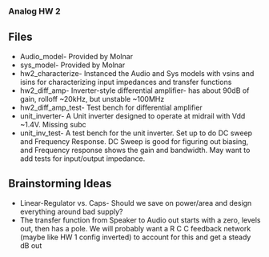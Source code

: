 ### Analog HW 2

## Files
* Audio_model- Provided by Molnar
* sys_model- Provided by Molnar
* hw2_characterize- Instanced the Audio and Sys models with vsins and isins for characterizing input impedances and transfer functions
* hw2_diff_amp- Inverter-style differential amplifier- has about 90dB of gain, rolloff ~20kHz, but unstable ~100MHz
* hw2_diff_amp_test- Test bench for differential amplifier
* unit_inverter- A Unit inverter designed to operate at midrail with Vdd ~1.4V. Missing subc
* unit_inv_test- A test bench for the unit inverter. Set up to do DC sweep and Frequency Response. DC Sweep is good for figuring out biasing, and Frequency response shows the gain and bandwidth. May want to add tests for input/output impedance.

## Brainstorming Ideas
* Linear-Regulator vs. Caps- Should we save on power/area and design everything around bad supply?
* The transfer function from Speaker to Audio out starts with a zero, levels out, then has a pole. We will probably want a R C C feedback network (maybe like HW 1 config inverted) to account for this and get a steady dB out
